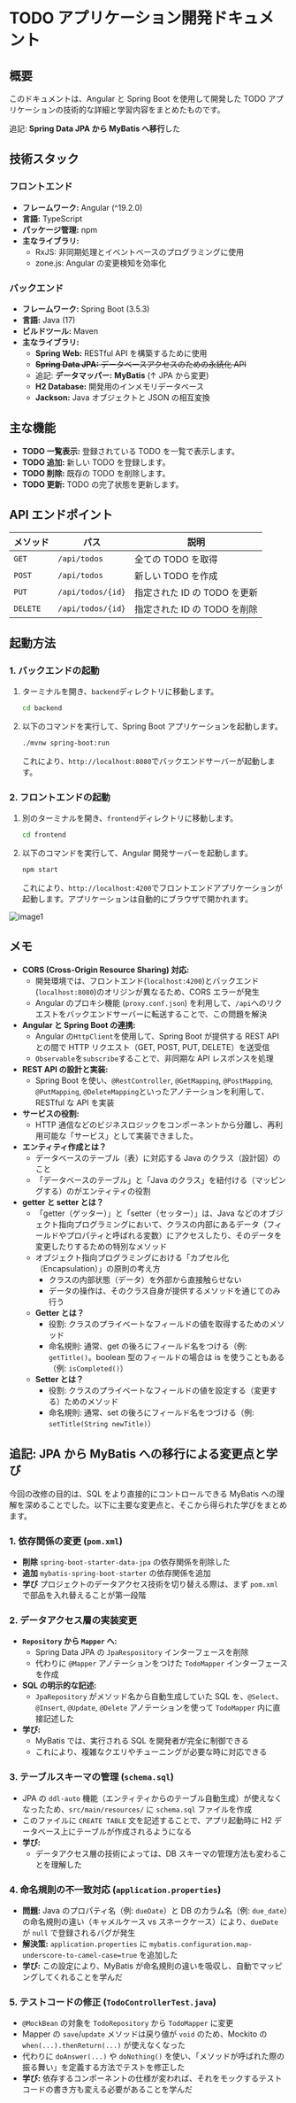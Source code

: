 # TODO アプリケーション開発ドキュメント

## 概要

このドキュメントは、Angular と Spring Boot を使用して開発した TODO アプリケーションの技術的な詳細と学習内容をまとめたものです。

追記:
**Spring Data JPA から MyBatis へ移行**した

## 技術スタック

### フロントエンド

- **フレームワーク:** Angular (^19.2.0)
- **言語:** TypeScript
- **パッケージ管理:** npm
- **主なライブラリ:**
  - RxJS: 非同期処理とイベントベースのプログラミングに使用
  - zone.js: Angular の変更検知を効率化

### バックエンド

- **フレームワーク:** Spring Boot (3.5.3)
- **言語:** Java (17)
- **ビルドツール:** Maven
- **主なライブラリ:**
  - **Spring Web:** RESTful API を構築するために使用
  - ~~**Spring Data JPA:** データベースアクセスのための永続化 API~~
  - 追記: **データマッパー:** **MyBatis** (↑ JPA から変更)
  - **H2 Database:** 開発用のインメモリデータベース
  - **Jackson:** Java オブジェクトと JSON の相互変換

## 主な機能

- **TODO 一覧表示:** 登録されている TODO を一覧で表示します。
- **TODO 追加:** 新しい TODO を登録します。
- **TODO 削除:** 既存の TODO を削除します。
- **TODO 更新:** TODO の完了状態を更新します。

## API エンドポイント

| メソッド | パス              | 説明                         |
| -------- | ----------------- | ---------------------------- |
| `GET`    | `/api/todos`      | 全ての TODO を取得           |
| `POST`   | `/api/todos`      | 新しい TODO を作成           |
| `PUT`    | `/api/todos/{id}` | 指定された ID の TODO を更新 |
| `DELETE` | `/api/todos/{id}` | 指定された ID の TODO を削除 |

## 起動方法

### 1. バックエンドの起動

1.  ターミナルを開き、`backend`ディレクトリに移動します。
    ```bash
    cd backend
    ```
2.  以下のコマンドを実行して、Spring Boot アプリケーションを起動します。
    ```bash
    ./mvnw spring-boot:run
    ```
    これにより、`http://localhost:8080`でバックエンドサーバーが起動します。

### 2. フロントエンドの起動

1.  別のターミナルを開き、`frontend`ディレクトリに移動します。
    ```bash
    cd frontend
    ```
2.  以下のコマンドを実行して、Angular 開発サーバーを起動します。
    ```bash
    npm start
    ```
    これにより、`http://localhost:4200`でフロントエンドアプリケーションが起動します。アプリケーションは自動的にブラウザで開かれます。

![image1](./img/todo.png)

## メモ

- **CORS (Cross-Origin Resource Sharing) 対応:**
  - 開発環境では、フロントエンド(`localhost:4200`)とバックエンド(`localhost:8080`)のオリジンが異なるため、CORS エラーが発生
  - Angular のプロキシ機能 (`proxy.conf.json`) を利用して、`/api`へのリクエストをバックエンドサーバーに転送することで、この問題を解決
- **Angular と Spring Boot の連携:**
  - Angular の`HttpClient`を使用して、Spring Boot が提供する REST API との間で HTTP リクエスト（GET, POST, PUT, DELETE）を送受信
  - `Observable`を`subscribe`することで、非同期な API レスポンスを処理
- **REST API の設計と実装:**
  - Spring Boot を使い、`@RestController`, `@GetMapping`, `@PostMapping`, `@PutMapping`, `@DeleteMapping`といったアノテーションを利用して、RESTful な API を実装
- **サービスの役割:**
  - HTTP 通信などのビジネスロジックをコンポーネントから分離し、再利用可能な「サービス」として実装できました。
- **エンティティ作成とは？**
  - データベースのテーブル（表）に対応する Java のクラス（設計図）のこと
  - 「データベースのテーブル」と「Java のクラス」を紐付ける（マッピングする）のがエンティティの役割
- **getter と setter とは？**
  - 「getter（ゲッター）」と「setter（セッター）」は、Java などのオブジェクト指向プログラミングにおいて、クラスの内部にあるデータ（フィールドやプロパティと呼ばれる変数）にアクセスしたり、そのデータを変更したりするための特別なメソッド
  - オブジェクト指向プログラミングにおける「カプセル化（Encapsulation）」の原則の考え方
    - クラスの内部状態（データ）を外部から直接触らせない
    - データの操作は、そのクラス自身が提供するメソッドを通じてのみ行う
  - **Getter とは？**
    - 役割: クラスのプライベートなフィールドの値を取得するためのメソッド
    - 命名規則: 通常、get の後ろにフィールド名をつける（例: `getTitle()`。boolean 型のフィールドの場合は is を使うこともある（例: `isCompleted()`）
  - **Setter とは？**
    - 役割: クラスのプライベートなフィールドの値を設定する（変更する）ためのメソッド
    - 命名規則: 通常、set の後ろにフィールド名をつづける（例: `setTitle(String newTitle)`）

## 追記: JPA から MyBatis への移行による変更点と学び

今回の改修の目的は、SQL をより直接的にコントロールできる MyBatis への理解を深めることでした。以下に主要な変更点と、そこから得られた学びをまとめます。

### 1. 依存関係の変更 (`pom.xml`)

- **削除** `spring-boot-starter-data-jpa` の依存関係を削除した
- **追加** `mybatis-spring-boot-starter` の依存関係を追加
- **学び** プロジェクトのデータアクセス技術を切り替える際は、まず `pom.xml` で部品を入れ替えることが第一段階

### 2. データアクセス層の実装変更

- **`Repository` から `Mapper` へ:**
  - Spring Data JPA の `JpaRespository` インターフェースを削除
  - 代わりに `@Mapper` アノテーションをつけた `TodoMapper` インターフェースを作成
- **SQL の明示的な記述:**
  - `JpaRepository` がメソッド名から自動生成していた SQL を、`@Select`、`@Insert`, `@Update`, `@Delete` アノテーションを使って `TodoMapper` 内に直接記述した
- **学び:**
  - MyBatis では、実行される SQL を開発者が完全に制御できる
  - これにより、複雑なクエリやチューニングが必要な時に対応できる

### 3. テーブルスキーマの管理 (`schema.sql`)

- JPA の `ddl-auto` 機能（エンティティからのテーブル自動生成）が使えなくなったため、`src/main/resources/` に `schema.sql` ファイルを作成
- このファイルに `CREATE TABLE` 文を記述することで、アプリ起動時に H2 データベース上にテーブルが作成されるようになる
- **学び:**
  - データアクセス層の技術によっては、DB スキーマの管理方法も変わることを理解した

### 4. 命名規則の不一致対応 (`application.properties`)

- **問題:** Java のプロパティ名（例: `dueDate`）と DB のカラム名（例: `due_date`）の命名規則の違い（キャメルケース vs スネークケース）により、`dueDate` が `null` で登録されるバグが発生
- **解決策:** `application.properties` に `mybatis.configuration.map-underscore-to-camel-case=true` を追加した
- **学び:** この設定により、MyBatis が命名規則の違いを吸収し、自動でマッピングしてくれることを学んだ

### 5. テストコードの修正 (`TodoControllerTest.java`)

- `@MockBean` の対象を `TodoRepository` から `TodoMapper` に変更
- Mapper の `save`/`update` メソッドは戻り値が `void` のため、Mockito の `when(...).thenReturn(...)` が使えなくなった
- 代わりに `doAnswer(...)` や `doNothing()` を使い、「メソッドが呼ばれた際の振る舞い」を定義する方法でテストを修正した
- **学び:** 依存するコンポーネントの仕様が変われば、それをモックするテストコードの書き方も変える必要があることを学んだ
